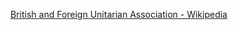 ﻿[British and Foreign Unitarian Association - Wikipedia](https://en.wikipedia.org/wiki/British_and_Foreign_Unitarian_Association)